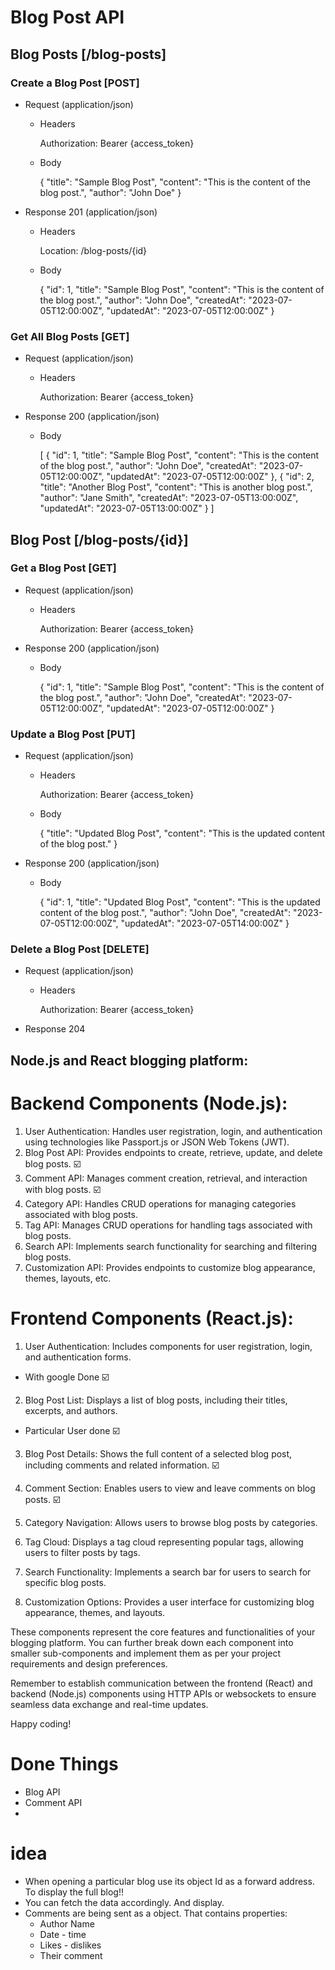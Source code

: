 # Blog Post API

## Blog Posts [/blog-posts]

### Create a Blog Post [POST]

+ Request (application/json)

    + Headers
    
        Authorization: Bearer {access_token}
        
    + Body
        
        {
            "title": "Sample Blog Post",
            "content": "This is the content of the blog post.",
            "author": "John Doe"
        }

+ Response 201 (application/json)

    + Headers
    
        Location: /blog-posts/{id}
        
    + Body
        
        {
            "id": 1,
            "title": "Sample Blog Post",
            "content": "This is the content of the blog post.",
            "author": "John Doe",
            "createdAt": "2023-07-05T12:00:00Z",
            "updatedAt": "2023-07-05T12:00:00Z"
        }

### Get All Blog Posts [GET]

+ Request (application/json)

    + Headers
    
        Authorization: Bearer {access_token}

+ Response 200 (application/json)

    + Body
        
        [
            {
                "id": 1,
                "title": "Sample Blog Post",
                "content": "This is the content of the blog post.",
                "author": "John Doe",
                "createdAt": "2023-07-05T12:00:00Z",
                "updatedAt": "2023-07-05T12:00:00Z"
            },
            {
                "id": 2,
                "title": "Another Blog Post",
                "content": "This is another blog post.",
                "author": "Jane Smith",
                "createdAt": "2023-07-05T13:00:00Z",
                "updatedAt": "2023-07-05T13:00:00Z"
            }
        ]

## Blog Post [/blog-posts/{id}]

### Get a Blog Post [GET]

+ Request (application/json)

    + Headers
    
        Authorization: Bearer {access_token}

+ Response 200 (application/json)

    + Body
        
        {
            "id": 1,
            "title": "Sample Blog Post",
            "content": "This is the content of the blog post.",
            "author": "John Doe",
            "createdAt": "2023-07-05T12:00:00Z",
            "updatedAt": "2023-07-05T12:00:00Z"
        }

### Update a Blog Post [PUT]

+ Request (application/json)

    + Headers
    
        Authorization: Bearer {access_token}
        
    + Body
        
        {
            "title": "Updated Blog Post",
            "content": "This is the updated content of the blog post."
        }

+ Response 200 (application/json)

    + Body
        
        {
            "id": 1,
            "title": "Updated Blog Post",
            "content": "This is the updated content of the blog post.",
            "author": "John Doe",
            "createdAt": "2023-07-05T12:00:00Z",
            "updatedAt": "2023-07-05T14:00:00Z"
        }

### Delete a Blog Post [DELETE]

+ Request (application/json)

    + Headers
    
        Authorization: Bearer {access_token}

+ Response 204


## Node.js and React blogging platform:

# Backend Components (Node.js):

1. User Authentication: Handles user registration, login, and authentication using technologies like Passport.js or JSON Web Tokens (JWT).
2. Blog Post API: Provides endpoints to create, retrieve, update, and delete blog posts. ☑️
3. Comment API: Manages comment creation, retrieval, and interaction with blog posts. ☑️
4. Category API: Handles CRUD operations for managing categories associated with blog posts. 
5. Tag API: Manages CRUD operations for handling tags associated with blog posts.
6. Search API: Implements search functionality for searching and filtering blog posts. 
7. Customization API: Provides endpoints to customize blog appearance, themes, layouts, etc.

# Frontend Components (React.js):

1. User Authentication: Includes components for user registration, login, and authentication forms. 
  - With google Done ☑️
2. Blog Post List: Displays a list of blog posts, including their titles, excerpts, and authors. 
  - Particular User done ☑️
3. Blog Post Details: Shows the full content of a selected blog post, including comments and related information. ☑️
 
4. Comment Section: Enables users to view and leave comments on blog posts. ☑️

5. Category Navigation: Allows users to browse blog posts by categories.
6. Tag Cloud: Displays a tag cloud representing popular tags, allowing users to filter posts by tags.
7. Search Functionality: Implements a search bar for users to search for specific blog posts.
8. Customization Options: Provides a user interface for customizing blog appearance, themes, and layouts.


These components represent the core features and functionalities of your blogging platform. You can further break down each component into smaller sub-components and implement them as per your project requirements and design preferences.

Remember to establish communication between the frontend (React) and backend (Node.js) components using HTTP APIs or websockets to ensure seamless data exchange and real-time updates.

Happy coding!


# Done Things 
 - Blog API
 - Comment API 
 - 

# idea
 - When opening a particular blog use its object Id as a forward address. To display the full blog!! 
 - You can fetch the data accordingly. And display.
 - Comments are being sent as a object. That contains properties: 
    - Author Name
    - Date - time
    - Likes - dislikes
    - Their comment 
